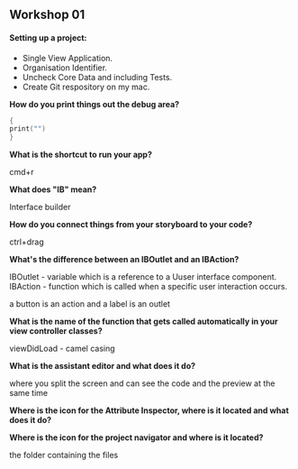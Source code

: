 ## Workshop 01

#### Setting up a project:
  - Single View Application.
  - Organisation Identifier.
  - Uncheck Core Data and including Tests.
  - Create Git respository on my mac.
  
**How do you print things out the debug area?**

``` swift
{
print("")
}
```

**What is the shortcut to run your app?**

cmd+r

**What does "IB" mean?**

Interface builder

**How do you connect things from your storyboard to your code?**

ctrl+drag

**What's the difference between an IBOutlet and an IBAction?**

IBOutlet - variable which is a reference to a Uuser interface component. 
IBAction - function which is called when a specific user interaction occurs.

a button is an action and a label is an outlet

**What is the name of the function that gets called automatically in your view controller classes?**

viewDidLoad - camel casing

**What is the assistant editor and what does it do?**

where you split the screen and can see the code and the preview at the same time

**Where is the icon for the Attribute Inspector, where is it located and what does it do?**



**Where is the icon for the project navigator and where is it located?**

the folder containing the files

